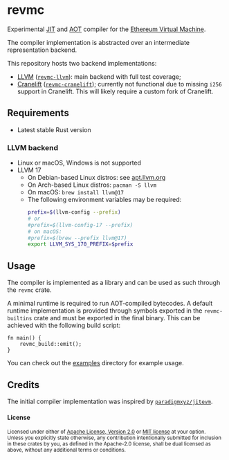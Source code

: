 # revmc

Experimental [JIT] and [AOT] compiler for the [Ethereum Virtual Machine][EVM].

The compiler implementation is abstracted over an intermediate representation backend.

This repository hosts two backend implementations:
- [LLVM] ([`revmc-llvm`]): main backend with full test coverage;
- [Cranelift] ([`revmc-cranelift`]); currently not functional due to missing `i256` support in Cranelift. This will likely require a custom fork of Cranelift.

[JIT]: https://en.wikipedia.org/wiki/Just-in-time_compilation
[AOT]: https://en.wikipedia.org/wiki/Ahead-of-time_compilation
[EVM]: https://ethereum.org/en/developers/docs/evm/
[LLVM]: https://llvm.org/
[`revmc-llvm`]: /crates/revmc-llvm
[Cranelift]: https://cranelift.dev/
[`revmc-cranelift`]: /crates/revmc-cranelift

## Requirements

- Latest stable Rust version

### LLVM backend

- Linux or macOS, Windows is not supported
- LLVM 17
  - On Debian-based Linux distros: see [apt.llvm.org](https://apt.llvm.org/)
  - On Arch-based Linux distros: `pacman -S llvm`
  - On macOS: `brew install llvm@17`
  - The following environment variables may be required:
    ```bash
    prefix=$(llvm-config --prefix)
    # or
    #prefix=$(llvm-config-17 --prefix)
    # on macOS:
    #prefix=$(brew --prefix llvm@17)
    export LLVM_SYS_170_PREFIX=$prefix
    ```

## Usage

The compiler is implemented as a library and can be used as such through the `revmc` crate.

A minimal runtime is required to run AOT-compiled bytecodes. A default runtime implementation is
provided through symbols exported in the `revmc-builtins` crate and must be exported in the final
binary. This can be achieved with the following build script:
```rust,ignore
fn main() {
    revmc_build::emit();
}
```

You can check out the [examples](/examples) directory for example usage.

## Credits

The initial compiler implementation was inspired by [`paradigmxyz/jitevm`](https://github.com/paradigmxyz/jitevm).

#### License

<sup>
Licensed under either of <a href="LICENSE-APACHE">Apache License, Version
2.0</a> or <a href="LICENSE-MIT">MIT license</a> at your option.
</sup>

<br>

<sub>
Unless you explicitly state otherwise, any contribution intentionally submitted
for inclusion in these crates by you, as defined in the Apache-2.0 license,
shall be dual licensed as above, without any additional terms or conditions.
</sub>
